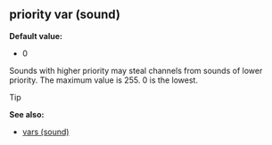 ## priority var (sound)

**Default value:**
+   0


Sounds with higher priority may steal channels from sounds of
lower priority. The maximum value is 255. 0 is the lowest.

> [!TIP] 
> **See also:**
> +   [vars (sound)](/ref/sound/var.md) 